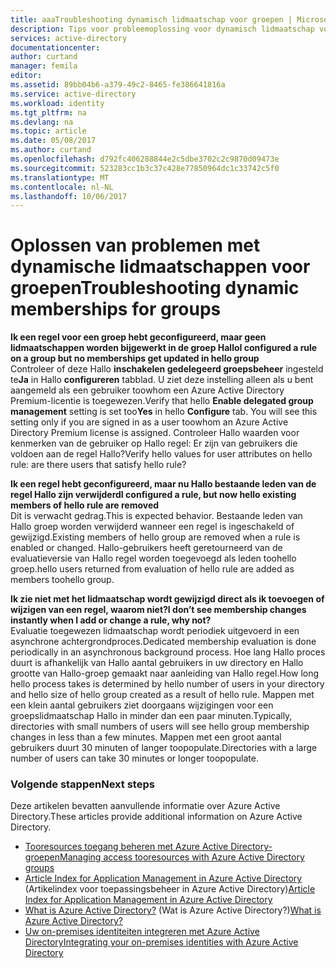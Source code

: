 ```yaml
---
title: aaaTroubleshooting dynamisch lidmaatschap voor groepen | Microsoft Docs
description: Tips voor probleemoplossing voor dynamisch lidmaatschap voor groepen in Azure AD.
services: active-directory
documentationcenter: 
author: curtand
manager: femila
editor: 
ms.assetid: 89bb04b6-a379-49c2-8465-fe386641816a
ms.service: active-directory
ms.workload: identity
ms.tgt_pltfrm: na
ms.devlang: na
ms.topic: article
ms.date: 05/08/2017
ms.author: curtand
ms.openlocfilehash: d792fc406288844e2c5dbe3702c2c9870d09473e
ms.sourcegitcommit: 523283cc1b3c37c428e77850964dc1c33742c5f0
ms.translationtype: MT
ms.contentlocale: nl-NL
ms.lasthandoff: 10/06/2017
---
```

# <a name="troubleshooting-dynamic-memberships-for-groups"></a><span data-ttu-id="2dd01-103">Oplossen van problemen met dynamische lidmaatschappen voor groepen</span><span class="sxs-lookup"><span data-stu-id="2dd01-103">Troubleshooting dynamic memberships for groups</span></span>
<span data-ttu-id="2dd01-104">**Ik een regel voor een groep hebt geconfigureerd, maar geen lidmaatschappen worden bijgewerkt in de groep Hallo**</span><span class="sxs-lookup"><span data-stu-id="2dd01-104">**I configured a rule on a group but no memberships get updated in hello group**</span></span><br/><span data-ttu-id="2dd01-105">Controleer of deze Hallo **inschakelen gedelegeerd groepsbeheer** ingesteld te**Ja** in Hallo **configureren** tabblad. U ziet deze instelling alleen als u bent aangemeld als een gebruiker toowhom een Azure Active Directory Premium-licentie is toegewezen.</span><span class="sxs-lookup"><span data-stu-id="2dd01-105">Verify that hello **Enable delegated group management** setting is set too**Yes** in hello **Configure** tab. You will see this setting only if you are signed in as a user toowhom an Azure Active Directory Premium license is assigned.</span></span> <span data-ttu-id="2dd01-106">Controleer Hallo waarden voor kenmerken van de gebruiker op Hallo regel: Er zijn van gebruikers die voldoen aan de regel Hallo?</span><span class="sxs-lookup"><span data-stu-id="2dd01-106">Verify hello values for user attributes on hello rule: are there users that satisfy hello rule?</span></span>

<span data-ttu-id="2dd01-107">**Ik een regel hebt geconfigureerd, maar nu Hallo bestaande leden van de regel Hallo zijn verwijderd**</span><span class="sxs-lookup"><span data-stu-id="2dd01-107">**I configured a rule, but now hello existing members of hello rule are removed**</span></span><br/><span data-ttu-id="2dd01-108">Dit is verwacht gedrag.</span><span class="sxs-lookup"><span data-stu-id="2dd01-108">This is expected behavior.</span></span> <span data-ttu-id="2dd01-109">Bestaande leden van Hallo groep worden verwijderd wanneer een regel is ingeschakeld of gewijzigd.</span><span class="sxs-lookup"><span data-stu-id="2dd01-109">Existing members of hello group are removed when a rule is enabled or changed.</span></span> <span data-ttu-id="2dd01-110">Hallo-gebruikers heeft geretourneerd van de evaluatieversie van Hallo regel worden toegevoegd als leden toohello groep.</span><span class="sxs-lookup"><span data-stu-id="2dd01-110">hello users returned from evaluation of hello rule are added as members toohello group.</span></span>     

<span data-ttu-id="2dd01-111">**Ik zie niet met het lidmaatschap wordt gewijzigd direct als ik toevoegen of wijzigen van een regel, waarom niet?**</span><span class="sxs-lookup"><span data-stu-id="2dd01-111">**I don’t see membership changes instantly when I add or change a rule, why not?**</span></span><br/><span data-ttu-id="2dd01-112">Evaluatie toegewezen lidmaatschap wordt periodiek uitgevoerd in een asynchrone achtergrondproces.</span><span class="sxs-lookup"><span data-stu-id="2dd01-112">Dedicated membership evaluation is done periodically in an asynchronous background process.</span></span> <span data-ttu-id="2dd01-113">Hoe lang Hallo proces duurt is afhankelijk van Hallo aantal gebruikers in uw directory en Hallo grootte van Hallo-groep gemaakt naar aanleiding van Hallo regel.</span><span class="sxs-lookup"><span data-stu-id="2dd01-113">How long hello process takes is determined by hello number of users in your directory and hello size of hello group created as a result of hello rule.</span></span> <span data-ttu-id="2dd01-114">Mappen met een klein aantal gebruikers ziet doorgaans wijzigingen voor een groepslidmaatschap Hallo in minder dan een paar minuten.</span><span class="sxs-lookup"><span data-stu-id="2dd01-114">Typically, directories with small numbers of users will see hello group membership changes in less than a few minutes.</span></span> <span data-ttu-id="2dd01-115">Mappen met een groot aantal gebruikers duurt 30 minuten of langer toopopulate.</span><span class="sxs-lookup"><span data-stu-id="2dd01-115">Directories with a large number of users can take 30 minutes or longer toopopulate.</span></span>

### <a name="next-steps"></a><span data-ttu-id="2dd01-116">Volgende stappen</span><span class="sxs-lookup"><span data-stu-id="2dd01-116">Next steps</span></span>
<span data-ttu-id="2dd01-117">Deze artikelen bevatten aanvullende informatie over Azure Active Directory.</span><span class="sxs-lookup"><span data-stu-id="2dd01-117">These articles provide additional information on Azure Active Directory.</span></span>

* [<span data-ttu-id="2dd01-118">Tooresources toegang beheren met Azure Active Directory-groepen</span><span class="sxs-lookup"><span data-stu-id="2dd01-118">Managing access tooresources with Azure Active Directory groups</span></span>](active-directory-manage-groups.md)
* <span data-ttu-id="2dd01-119">[Article Index for Application Management in Azure Active Directory](active-directory-apps-index.md) (Artikelindex voor toepassingsbeheer in Azure Active Directory)</span><span class="sxs-lookup"><span data-stu-id="2dd01-119">[Article Index for Application Management in Azure Active Directory](active-directory-apps-index.md)</span></span>
* <span data-ttu-id="2dd01-120">[What is Azure Active Directory?](active-directory-whatis.md) (Wat is Azure Active Directory?)</span><span class="sxs-lookup"><span data-stu-id="2dd01-120">[What is Azure Active Directory?](active-directory-whatis.md)</span></span>
* [<span data-ttu-id="2dd01-121">Uw on-premises identiteiten integreren met Azure Active Directory</span><span class="sxs-lookup"><span data-stu-id="2dd01-121">Integrating your on-premises identities with Azure Active Directory</span></span>](active-directory-aadconnect.md)
